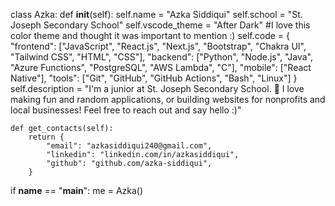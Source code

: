 class Azka:
    def __init__(self):
        self.name = "Azka Siddiqui"
        self.school = "St. Joseph Secondary School"
        self.vscode_theme = "After Dark" #I love this color theme and thought it was important to mention :)
        self.code = {
            "frontend": ["JavaScript", "React.js", "Next.js", "Bootstrap", "Chakra UI", "Tailwind CSS", "HTML", "CSS"],
            "backend": ["Python", "Node.js", "Java", "Azure Functions", "PostgreSQL", "AWS Lambda", "C"],
            "mobile": ["React Native"],
            "tools": ["Git", "GitHub", "GitHub Actions", "Bash", "Linux"]
        }
        self.description = "I'm a junior at St. Joseph Secondary School. 🙂 I love making fun and random applications, or building websites for nonprofits and local businesses! Feel free to reach out and say hello :)"

    def get_contacts(self):
        return {
            "email": "azkasiddiqui240@gmail.com",
            "linkedin": "linkedin.com/in/azkasiddiqui",
            "github": "github.com/azka-siddiqui",
        }

if __name__ == "__main__":
    me = Azka()

